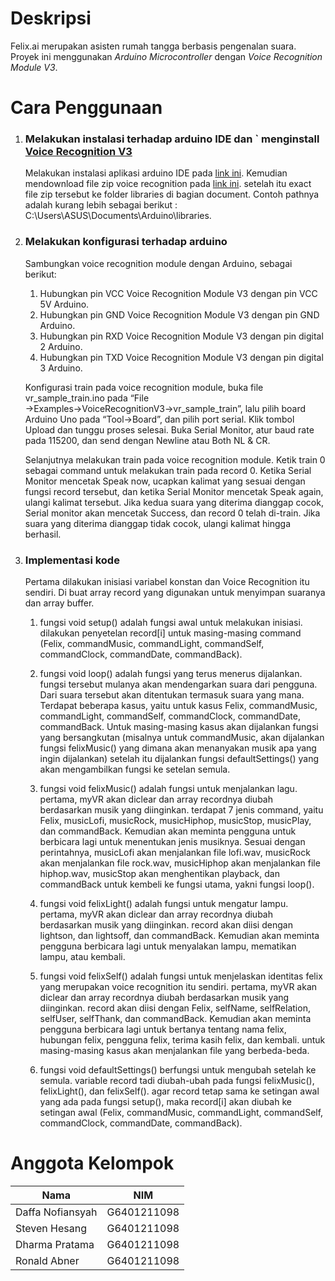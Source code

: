 # Deskripsi

Felix.ai merupakan asisten rumah tangga berbasis pengenalan suara. Proyek ini menggunakan *Arduino Microcontroller* dengan *Voice Recognition Module V3*.


# Cara Penggunaan

1. ### Melakukan instalasi terhadap arduino IDE dan `  menginstall [Voice Recognition V3](https://www.elechouse.com/product/speak-recognition-voice-recognition-module-v3/)
    

	Melakukan instalasi aplikasi arduino IDE pada [link ini](https://www.arduino.cc/en/software). Kemudian mendownload file zip voice recognition pada [link ini](https://www.elechouse.com/product/speak-recognition-voice-recognition-module-v3/). setelah itu exact file zip tersebut ke folder libraries di bagian document. Contoh pathnya adalah kurang lebih sebagai berikut : C:\Users\ASUS\Documents\Arduino\libraries.

2.  ### Melakukan konfigurasi terhadap arduino
	Sambungkan voice recognition module dengan Arduino, sebagai berikut:

	1.  Hubungkan pin VCC Voice Recognition Module V3 dengan pin VCC 5V Arduino.
	2.  Hubungkan pin GND Voice Recognition Module V3 dengan pin GND Arduino.
	3.  Hubungkan pin RXD Voice Recognition Module V3 dengan pin digital 2 Arduino.
	4.  Hubungkan pin TXD Voice Recognition Module V3 dengan pin digital 3 Arduino.

	Konfigurasi train pada voice recognition module, buka file vr_sample_train.ino pada “File →Examples→VoiceRecognitionV3→vr_sample_train”, lalu pilih board Arduino Uno pada “Tool→Board”, dan pilih port serial. Klik tombol Upload dan tunggu proses selesai. Buka Serial Monitor, atur baud rate pada 115200, dan send dengan Newline atau Both NL & CR.
	
	Selanjutnya melakukan train pada voice recognition module. Ketik train 0  sebagai command untuk melakukan train pada record 0. Ketika Serial Monitor mencetak Speak now, ucapkan kalimat yang sesuai dengan fungsi record tersebut, dan ketika Serial Monitor mencetak Speak again, ulangi kalimat tersebut. Jika kedua suara yang diterima dianggap cocok, Serial monitor akan mencetak Success, dan record 0 telah di-train. Jika suara yang diterima dianggap tidak cocok, ulangi kalimat hingga berhasil.

3.  ### Implementasi kode

	Pertama dilakukan inisiasi variabel konstan dan Voice Recognition itu sendiri. Di buat array record yang digunakan untuk menyimpan suaranya dan array buffer.

	1.  fungsi void setup() adalah fungsi awal untuk melakukan inisiasi. dilakukan penyetelan record[i] untuk masing-masing command (Felix, commandMusic, commandLight, commandSelf, commandClock, commandDate, commandBack).
	    
	2.  fungsi void loop() adalah fungsi yang terus menerus dijalankan. fungsi tersebut mulanya akan mendengarkan suara dari pengguna. Dari suara tersebut akan ditentukan termasuk suara yang mana. Terdapat beberapa kasus, yaitu untuk kasus Felix, commandMusic, commandLight, commandSelf, commandClock, commandDate, commandBack. Untuk masing-masing kasus akan dijalankan fungsi yang bersangkutan (misalnya untuk commandMusic, akan dijalankan fungsi felixMusic() yang dimana akan menanyakan musik apa yang ingin dijalankan) setelah itu dijalankan fungsi defaultSettings() yang akan mengambilkan fungsi ke setelan semula.
	    
	3.  fungsi void felixMusic() adalah fungsi untuk menjalankan lagu. pertama, myVR akan diclear dan array recordnya diubah berdasarkan musik yang diinginkan. terdapat 7 jenis command, yaitu Felix, musicLofi, musicRock, musicHiphop, musicStop, musicPlay, dan commandBack. Kemudian akan meminta pengguna untuk berbicara lagi untuk menentukan jenis musiknya. Sesuai dengan perintahnya, musicLofi akan menjalankan file lofi.wav, musicRock akan menjalankan file rock.wav, musicHiphop akan menjalankan file hiphop.wav, musicStop akan menghentikan playback, dan commandBack untuk kembeli ke fungsi utama, yakni fungsi loop().
	    
	4.  fungsi void felixLight() adalah fungsi untuk mengatur lampu. pertama, myVR akan diclear dan array recordnya diubah berdasarkan musik yang diinginkan. record akan diisi dengan lightson, dan lightsoff, dan commandBack. Kemudian akan meminta pengguna berbicara lagi untuk menyalakan lampu, mematikan lampu, atau kembali.
	    
	5.  fungsi void felixSelf() adalah fungsi untuk menjelaskan identitas felix yang merupakan voice recognition itu sendiri. pertama, myVR akan diclear dan array recordnya diubah berdasarkan musik yang diinginkan. record akan diisi dengan Felix, selfName, selfRelation, selfUser, selfThank, dan commandBack. Kemudian akan meminta pengguna berbicara lagi untuk bertanya tentang nama felix, hubungan felix, pengguna felix, terima kasih felix, dan kembali. untuk masing-masing kasus akan menjalankan file yang berbeda-beda.
	    
	6.  fungsi void defaultSettings() berfungsi untuk mengubah setelah ke semula. variable record tadi diubah-ubah pada fungsi felixMusic(), felixLight(), dan felixSelf(). agar record tetap sama ke setingan awal yang ada pada fungsi setup(), maka record[i] akan diubah ke setingan awal (Felix, commandMusic, commandLight, commandSelf, commandClock, commandDate, commandBack).


# Anggota Kelompok
|Nama| NIM|
|--|--|
|Daffa Nofiansyah|G6401211098|
|Steven Hesang|G6401211098|
|Dharma Pratama|G6401211098|
|Ronald Abner|G6401211098|
